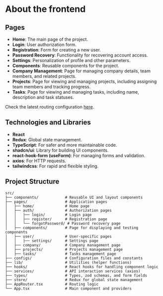 # About the frontend

## Pages

- **Home**: The main page of the project.
- **Login**: User authorization form.
- **Registration**: Form for creating a new user.
- **Password Recovery**: Functionality for recovering account access.
- **Settings**: Personalization of profile and other parameters.
- **Components**: Reusable components for the project.
- **Company Management**: Page for managing company details, team members, and related projects.
- **Projects**: Page for viewing and managing projects, including assigning team members and tracking progress.
- **Tasks**: Page for viewing and managing tasks, including name, description and task statuses.

Check the latest routing configuration [here](/src/configs/routes.config.ts).

## Technologies and Libraries

- **React**
- **Redux**: Global state management.
- **TypeScript**: For safer and more maintainable code.
- **shadcn/ui**: Library for building UI components.
- **react-hook-form (useForm)**: For managing forms and validation.
- **axios**: For HTTP requests.
- **tailwindcss**: For rapid and flexible styling.

## Project Structure

```plaintext
src/
├── components/            # Reusable UI and layout components
├── pages/                 # Application pages
│   ├── home/              # Home page
│   ├── auth/              # Authorization pages
│   │   ├── login/         # Login page
│   │   ├── register/      # Registration page
│   │   └── forgotPassword/ # Password recovery page
│   ├── components/        # Page for displaying and testing components
│   ├── user/              # User-specific pages
│   │   ├── settings/      # Settings page
│   ├── company/           # Company management page
│   ├── projects/          # Projects management page
│   ├── tasks/             # Tasks management page
├── configs/               # Configuration files and constants
├── lib/                   # Utilities (helper functions)
├── hooks/                 # React hooks for handling component logic
├── services/              # API interaction services (axios)
├── types/                 # Types, zod schemas, and form fields
├── store/                 # Redux for global state management
├── AppRouter.tsx          # Routing logic
└── App.tsx                # Main component and providers
